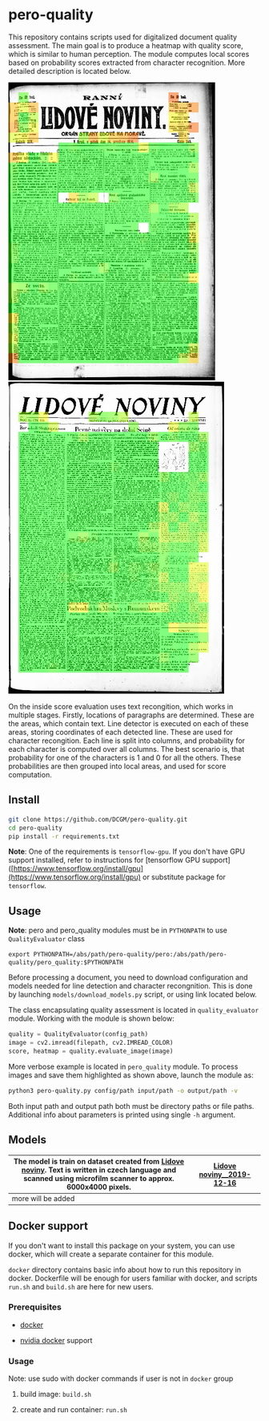 # pero-quality

This repository contains scripts used for digitalized document quality  assessment. The main goal is to produce a heatmap with quality score, which is similar to human perception. The module computes local scores based on probability scores extracted from character recognition. More detailed description is located below.

![](images/image0.jpg) ![](images/image2.jpg)

On the inside score evaluation uses text recongition, which works in multiple stages. Firstly, locations of paragraphs are determined. These are the areas, which contain text. Line detector is executed on each of these areas, storing coordinates of each detected line. These are used for character recongition. Each line is split into columns, and probability for each character is computed over all columns. The best scenario is, that probability for one of the characters is 1 and 0 for all the others. These probabilities are then grouped into local areas, and used for score computation. 

## Install

```bash
git clone https://github.com/DCGM/pero-quality.git
cd pero-quality
pip install -r requirements.txt
```

**Note**: One of the requirements is `tensorflow-gpu`. If you don't have GPU support installed, refer to instructions for [tensorflow GPU support]([https://www.tensorflow.org/install/gpu](https://www.tensorflow.org/install/gpu) or substitute package for `tensorflow`.

## Usage

**Note**: pero and pero_quality modules must be in `PYTHONPATH` to use `QualityEvaluator` class

```
export PYTHONPATH=/abs/path/pero-quality/pero:/abs/path/pero-quality/pero_quality:$PYTHONPATH
```

Before processing a document, you need to download configuration and models needed for line detection and character recongnition. This is done by launching `models/download_models.py` script, or using link located below.

The class encapsulating quality assessment is located in `quality_evaluator` module. Working with the module is shown below:

```python
quality = QualityEvaluator(config_path)
image = cv2.imread(filepath, cv2.IMREAD_COLOR)
score, heatmap = quality.evaluate_image(image)
```

More verbose example is located in `pero_quality` module. To process images and save them highlighted as shown above, launch the module as: 

```bash
python3 pero-quality.py config/path input/path -o output/path -v
```

Both input path and output path both must be directory paths or file paths. Additional info about parameters is printed using single `-h`  argument.

## Models

| The model is train on dataset created from [Lidove noviny](http://www.digitalniknihovna.cz/mzk/periodical/uuid:bdc405b0-e5f9-11dc-bfb2-000d606f5dc6). Text is written in czech language and scanned using microfilm scanner to approx. 6000x4000 pixels. | [Lidove noviny__2019-12-16](http://www.fit.vutbr.cz/~ihradis/pero-models/ocr_quality_LN_2019-12-16.zip) |
| -------------------------------------------------------------------------------------------------------------------------------------------------------------------------------------------------------------------------------------------------------- | ------------------------------------------------------------------------------------------------------- |
| more will be added                                                                                                                                                                                                                                       |                                                                                                         |

## Docker support

If you don't want to install this package on your system, you can use docker, which will create a separate container for this module.

`docker` directory contains basic info about how to run this repository in docker. Dockerfile will be enough for users familiar with docker, and scripts `run.sh` and `build.sh` are here for new users.

### Prerequisites

- [docker](https://docs.docker.com/install/linux/docker-ce/ubuntu/#install-docker-engine---community-)

- [nvidia docker](https://github.com/NVIDIA/nvidia-docker) support

### Usage

Note: use sudo with docker commands if user is not in `docker` group

1. build image: `build.sh`

2. create and run container: `run.sh`


